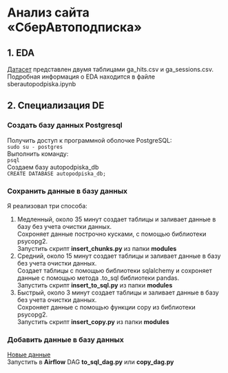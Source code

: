# Анализ сайта «СберАвтоподписка»
## 1. EDA
[Датасет](https://drive.google.com/drive/folders/1rA4o6KHH-M2KMvBLHp5DZ5gioF2q7hZw) представлен двумя таблицами ga_hits.csv и ga_sessions.csv. 
Подробная информация о EDA находится в файле sberautopodpiska.ipynb
## 2. Специализация DE
### Создать базу данных Postgresql
Получить доступ к программной оболочке PostgreSQL:\
`sudo su - postgres` \
Выполнить команду: \
`psql` \
Создаем базу autopodpiska_db\
`CREATE DATABASE autopodpiska_db;`
### Сохранить данные в базу данных
Я реализовал три способа:
1. Медленный, около 35 минут создает таблицы и заливает данные в базу без учета очистки данных.\
Сохроняет данные построчно кусками, с помощью библиотеки psycopg2.\
Запустить скрипт **insert_chunks.py** из папки **modules**
2. Средний, около 15 минут создает таблицы и заливает данные в базу без учета очистки данных.\
Создает таблицы с помощью библиотеки sqlalchemy и сохроняет данные с помощью метода .to_sql 
библиотеки pandas.\
Запустить скрипт **insert_to_sql.py** из папки **modules**
3. Быстрый, около 3 минут создает таблицы и заливает данные в базу без учета очистки данных.\
Cохроняет данные с помощью функции copy из библиотеки psycopg2.\
Запустить скрипт **insert_copy.py** из папки **modules**
### Добавить данные в базу данных
[Новые данные](https://drive.google.com/drive/folders/10LlyVJeMvVKQJaHRWkeo2t3sqklPRLJd)\
Запустить в **Airflow** DAG **to_sql_dag.py** или **copy_dag.py**



